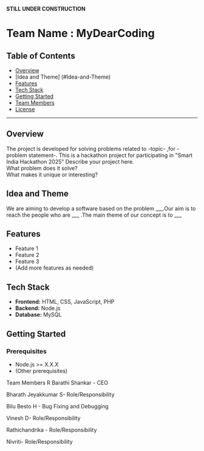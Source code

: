 **STILL UNDER CONSTRUCTION**
# Team Name : MyDearCoding

## Table of Contents

- [Overview](#overview)
- [Idea and Theme] (#Idea-and-Theme)
- [Features](#features)
- [Tech Stack](#tech-stack)
- [Getting Started](#getting-started)
- [Team Members](#team-members)
- [License](#license)

---

## Overview

The project is developed for solving problems related to -topic- ,for -problem statement-. This is a hackathon project for participating in "Smart India Hackathon 2025"
Describe your project here.  
What problem does it solve?  
What makes it unique or interesting?

## Idea and Theme

We are aiming to develop a software based on the problem ___.Our aim is to reach the people who are ___ .The main theme of our concept is to ___

## Features

- Feature 1  
- Feature 2  
- Feature 3  
- (Add more features as needed)

## Tech Stack

- **Frontend:** HTML, CSS, JavaScript, PHP  
- **Backend:** Node.js  
- **Database:** MySQL

## Getting Started

### Prerequisites

- Node.js >= X.X.X  
- (Other prerequisites)

Team Members
R Barathi Shankar - CEO

Bharath Jeyakkumar S- Role/Responsibility

Bilu Besto H - Bug Fixing and Debugging

Vinesh D- Role/Responsibility

Rathichandrika - Role/Responsibility

Nivriti- Role/Responsibility
